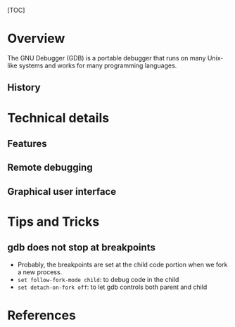 [TOC]

# Overview

The GNU Debugger (GDB) is a portable debugger that runs on many
Unix-like systems and works for many programming languages.

## History

# Technical details

## Features

## Remote debugging

## Graphical user interface

# Tips and Tricks

## gdb does not stop at breakpoints

- Probably, the breakpoints are set at the child code portion when we
  fork a new process.
- `set follow-fork-mode child`: to debug code in the child
- `set detach-on-fork off`: to let gdb controls both parent and child

# References

[wiki]: https://en.wikipedia.org/wiki/GNU_Debugger
